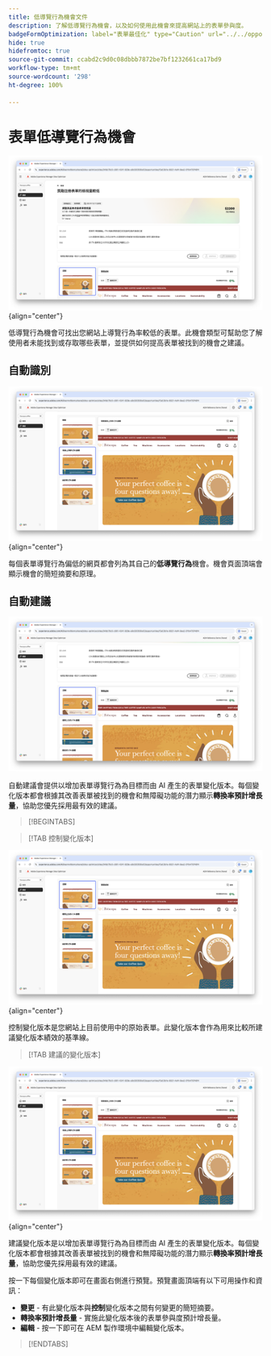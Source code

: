 ```yaml
---
title: 低導覽行為機會文件
description: 了解低導覽行為機會，以及如何使用此機會來提高網站上的表單參與度。
badgeFormOptimization: label="表單最佳化" type="Caution" url="../../opportunity-types/form-optimization.md" tooltip="表單最佳化"
hide: true
hidefromtoc: true
source-git-commit: ccabd2c9d0c08dbbb7872be7bf1232661ca17bd9
workflow-type: tm+mt
source-wordcount: '298'
ht-degree: 100%

---
```



# 表單低導覽行為機會

![低導覽行為機會](./assets/low-navigation/hero.png){align="center"}

低導覽行為機會可找出您網站上導覽行為率較低的表單。此機會類型可幫助您了解使用者未能找到或存取哪些表單，並提供如何提高表單被找到的機會之建議。

## 自動識別

![自動識別低導覽行為](./assets/low-navigation/auto-identify.png){align="center"}

每個表單導覽行為偏低的網頁都會列為其自己的&#x200B;**低導覽行為**&#x200B;機會。機會頁面頂端會顯示機會的簡短摘要和原理。

## 自動建議

![自動建議低導覽行為](./assets/low-navigation/auto-suggest.png)

自動建議會提供以增加表單導覽行為為目標而由 AI 產生的表單變化版本。每個變化版本都會根據其改善表單被找到的機會和無障礙功能的潛力顯示&#x200B;**轉換率預計增長量**，協助您優先採用最有效的建議。

>[!BEGINTABS]

>[!TAB 控制變化版本]

![控制變化版本](./assets/low-navigation/control-variation.png){align="center"}

控制變化版本是您網站上目前使用中的原始表單。此變化版本會作為用來比較所建議變化版本績效的基準線。

>[!TAB 建議的變化版本]

![建議的變化版本](./assets/low-navigation/suggested-variations.png){align="center"}

建議變化版本是以增加表單導覽行為為目標而由 AI 產生的表單變化版本。每個變化版本都會根據其改善表單被找到的機會和無障礙功能的潛力顯示&#x200B;**轉換率預計增長量**，協助您優先採用最有效的建議。

按一下每個變化版本即可在畫面右側進行預覽。預覽畫面頂端有以下可用操作和資訊：

* **變更** - 有此變化版本與&#x200B;**控制**&#x200B;變化版本之間有何變更的簡短摘要。
* **轉換率預計增長量** - 實施此變化版本後的表單參與度預計增長量。
* **編輯** - 按一下即可在 AEM 製作環境中編輯變化版本。

>[!ENDTABS]

<!-- 

## Auto-optimize

[!BADGE Ultimate]{type=Positive tooltip="Ultimate"}

![Auto-optimize low navigation](./assets/low-views/auto-optimize.png){align="center"}

Sites Optimizer Ultimate adds the ability to deploy auto-optimization for the issues found by the low navigation opportunity.

>[!BEGINTABS]

>[!TAB Test multiple]


>[!TAB Publish selected]

{{auto-optimize-deploy-optimization-slack}}

>[!TAB Request approval]

{{auto-optimize-request-approval}}

>[!ENDTABS]

-->
